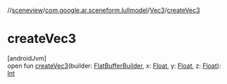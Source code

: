 //[sceneview](../../../index.md)/[com.google.ar.sceneform.lullmodel](../index.md)/[Vec3](index.md)/[createVec3](create-vec3.md)

# createVec3

[androidJvm]\
open fun [createVec3](create-vec3.md)(builder: [FlatBufferBuilder](../../com.google.flatbuffers/-flat-buffer-builder/index.md), x: [Float](https://kotlinlang.org/api/latest/jvm/stdlib/kotlin/-float/index.html), y: [Float](https://kotlinlang.org/api/latest/jvm/stdlib/kotlin/-float/index.html), z: [Float](https://kotlinlang.org/api/latest/jvm/stdlib/kotlin/-float/index.html)): [Int](https://kotlinlang.org/api/latest/jvm/stdlib/kotlin/-int/index.html)
